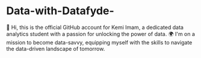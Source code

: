 # Data-with-Datafyde-
👋 Hi, this is the official GitHub account for Kemi Imam, a dedicated data analytics student with a passion for unlocking the power of data.  🌍 I'm on a mission to become data-savvy, equipping myself with the skills to navigate the data-driven landscape of tomorrow. 
